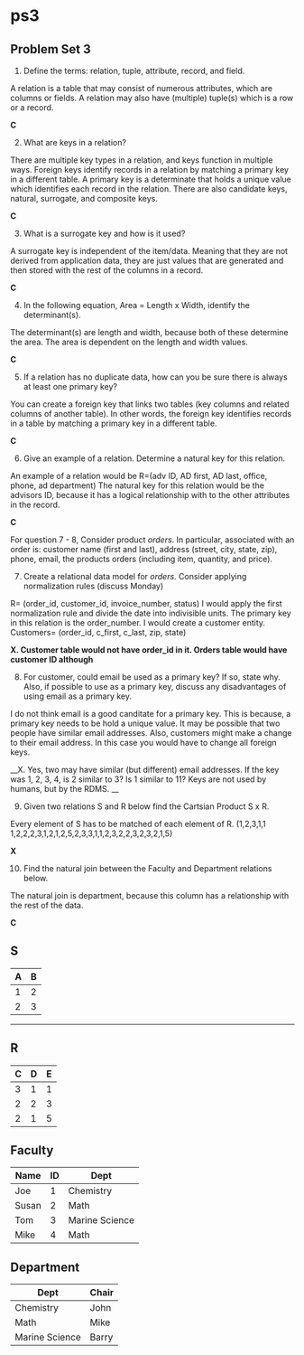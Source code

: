 # ps3

## Problem Set 3 

1. Define the terms: relation, tuple, attribute, record, and field.

  A relation is a table that may consist of numerous attributes, which are columns or fields. A relation may also have (multiple) tuple(s) which is a row or a record. 
  
  
  
__C__


  
2. What are keys in a relation?

  There are multiple key types in a relation, and keys function in multiple ways. Foreign keys identify records in a relation by      matching a primary key in a different table. A primary key is a determinate that holds a unique value which identifies each record in the relation. There are also candidate keys, natural, surrogate, and composite keys. 
  
  
__C__



  
3. What is a surrogate key and how is it used?

  A surrogate key is independent of the item/data. Meaning that they are not derived from application data, they are just values that are generated and then stored with the rest of the columns in a record. 
  
  
__C__



4. In the following equation, Area = Length x Width, identify the determinant(s).

  The determinant(s) are length and width, because both of these determine the area. The area is dependent on the length and width values.
  
  
__C__



5. If a relation has no duplicate data, how can you be sure there is always at least one primary key?

  You can create a foreign key that links two tables (key columns and related columns of another table). In other words, the foreign key identifies records in a table by matching a primary key in a different table. 
  
  
__C__




6. Give an example of a relation.  Determine a natural key for this relation.

  An example of a relation would be R=(adv ID, AD first, AD last, office, phone, ad department) The natural key for this relation would be the advisors ID, because it has a logical relationship with to the other attributes in the record. 
  
  
  
__C__



  For question 7 - 8, Consider product *orders*.  In particular, associated with an order is: customer name (first and last), address (street, city, state, zip), phone, email, the products orders (including item, quantity, and price).  

7. Create a relational data model for *orders*.  Consider applying normalization rules (discuss Monday)

  R= (order_id, customer_id, invoice_number, status)
  I would apply the first normalization rule and divide the date into indivisible units. The primary key in this relation is the order_number. I would create a customer entity. Customers= (order_id, c_first, c_last, zip, state) 
  
  
__X.  Customer table would not have order_id in it.  Orders table would have customer ID although__


 
8. For customer, could email be used as a primary key?  If so, state why.  Also, if possible to use as a primary key, discuss any disadvantages of using email as a primary key.

  I do not think email is a good canditate for a primary key. This is because, a primary key needs to be hold a unique value. It may be possible that two people have similar email addresses. Also, customers might make a change to their email address. In this case you would have to change all foreign keys.
  
  
__X.  Yes, two may have similar (but different) email addresses.  If the key was 1, 2, 3, 4, is 2 similar to 3?  Is 1 similar to 11?  Keys are not used by humans, but by the RDMS. __




9. Given two relations S and R below find the Cartsian Product S x R.

  Every element of S has to be matched of each element of R. (1,2,3,1,1 1,2,2,2,3,1,2,1,2,5,2,3,3,1,1,2,3,2,2,3,2,3,2,1,5)
  
  
__X__


  
10. Find the natural join between the Faculty and Department relations below.

  The natural join is department, because this column has a relationship with the rest of the data. 

__C__


 
S
--------------
| A | B |
|---|---|
| 1 | 2 |
| 2 | 3 |
---------

R
------------
| C | D | E |
|---|---|---|
| 3 | 1 | 1 |
| 2 | 2 | 3 |
| 2 | 1 | 5 |



Faculty
--------------
| Name | ID | Dept |
|-------|----|----------------|
| Joe | 1 | Chemistry |
| Susan | 2 | Math |
| Tom | 3 | Marine Science |
| Mike | 4 | Math |


Department
------------
| Dept | Chair  |
|---|---|
| Chemistry | John |
| Math | Mike |
| Marine Science | Barry |
